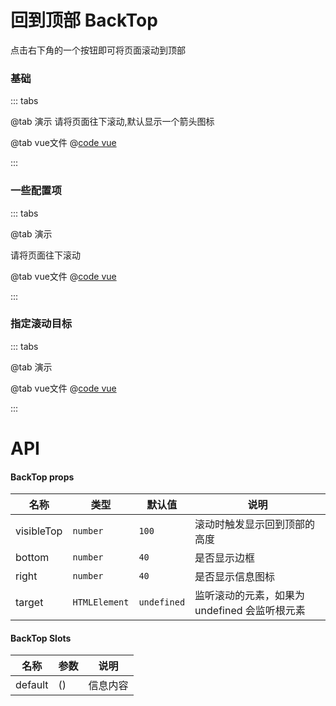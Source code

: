# 回到顶部 BackTop

点击右下角的一个按钮即可将页面滚动到顶部

### 基础

::: tabs

@tab 演示
请将页面往下滚动,默认显示一个箭头图标
<BackTopDemo1></BackTopDemo1>

@tab vue文件
@[code vue](BackTopDemo1.vue)

:::


### 一些配置项

::: tabs

@tab 演示

请将页面往下滚动
<BackTopDemo2></BackTopDemo2>

@tab vue文件
@[code vue](BackTopDemo2.vue)

:::


### 指定滚动目标

::: tabs

@tab 演示
<BackTopDemo3></BackTopDemo3>

@tab vue文件
@[code vue](BackTopDemo3.vue)

:::



# API
#### BackTop props
| 名称         | 类型        | 默认值         | 说明                           |
|------------|-----------|-------------|------------------------------|
| visibleTop | `number`  | `100`       | 滚动时触发显示回到顶部的高度               |
| bottom     | `number` | `40`        | 是否显示边框                       |
| right      | `number` | `40`        | 是否显示信息图标                     |
| target     | `HTMLElement`  | `undefined` | 监听滚动的元素，如果为 undefined 会监听根元素 |

#### BackTop Slots
| 名称      | 参数 | 说明   |
|---------|----|------|
| default | () | 信息内容 |
